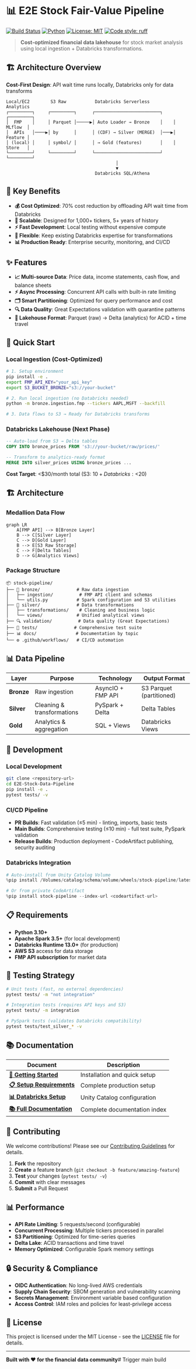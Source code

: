 # 📊 E2E Stock Fair-Value Pipeline

[![Build Status](../../actions/workflows/pr-build.yml/badge.svg)](../../actions/workflows/pr-build.yml)
[![Python](https://img.shields.io/badge/python-3.10+-blue.svg)](https://www.python.org/downloads/)
[![License: MIT](https://img.shields.io/badge/License-MIT-yellow.svg)](LICENSE)
[![Code style: ruff](https://img.shields.io/endpoint?url=https://raw.githubusercontent.com/astral-sh/ruff/main/assets/badge/v2.json)](https://github.com/astral-sh/ruff)

> **Cost-optimized financial data lakehouse** for stock market analysis using local ingestion + Databricks transformations.

## 🏗️ **Architecture Overview**

**Cost-First Design**: API wait time runs locally, Databricks only for data transforms

```
Local/EC2        S3 Raw           Databricks Serverless         Analytics
┌─────────┐     ┌─────────┐      ┌─────────────────────────┐    ┌─────────┐
│  FMP    │     │ Parquet │─────▶│ Auto Loader → Bronze    │    │ MLflow  │
│  APIs   │────▶│ by      │      │ (CDF) → Silver (MERGE)  │───▶│ Feature │
│ (local) │     │ symbol/ │      │ → Gold (features)       │    │ Store   │
└─────────┘     └─────────┘      └─────────────────────────┘    └─────────┘
                                          │
                                          ▼
                                  Databricks SQL/Athena
```

## 🎯 **Key Benefits**

- **💰 Cost Optimized**: 70% cost reduction by offloading API wait time from Databricks
- **🚀 Scalable**: Designed for 1,000+ tickers, 5+ years of history
- **⚡ Fast Development**: Local testing without expensive compute
- **🔄 Flexible**: Keep existing Databricks expertise for transformations
- **📊 Production Ready**: Enterprise security, monitoring, and CI/CD

## ✨ **Features**

- **📈 Multi-source Data**: Price data, income statements, cash flow, and balance sheets
- **⚡ Async Processing**: Concurrent API calls with built-in rate limiting  
- **🗂️ Smart Partitioning**: Optimized for query performance and cost
- **🔍 Data Quality**: Great Expectations validation with quarantine patterns
- **🏦 Lakehouse Format**: Parquet (raw) → Delta (analytics) for ACID + time travel

## 🚀 **Quick Start**

### Local Ingestion (Cost-Optimized)
```bash
# 1. Setup environment
pip install -e .
export FMP_API_KEY="your_api_key"
export S3_BUCKET_BRONZE="s3://your-bucket"

# 2. Run local ingestion (no Databricks needed)
python -m bronze.ingestion.fmp --tickers AAPL,MSFT --backfill

# 3. Data flows to S3 → Ready for Databricks transforms
```

### Databricks Lakehouse (Next Phase)
```sql
-- Auto-load from S3 → Delta tables
COPY INTO bronze_prices FROM 's3://your-bucket/raw/prices/'

-- Transform to analytics-ready format  
MERGE INTO silver_prices USING bronze_prices ...
```

**Cost Target**: <$30/month total (S3: $10 + Databricks: <$20)

## 🏗️ **Architecture**

### **Medallion Data Flow**
```mermaid
graph LR
    A[FMP API] --> B[Bronze Layer]
    B --> C[Silver Layer] 
    C --> D[Gold Layer]
    B --> E[S3 Raw Storage]
    C --> F[Delta Tables]
    D --> G[Analytics Views]
```

### **Package Structure**
```
📦 stock-pipeline/
├── 🥉 bronze/              # Raw data ingestion
│   ├── ingestion/          # FMP API client and schemas  
│   └── utils.py           # Spark configuration and S3 utilities
├── 🥈 silver/              # Data transformations
│   ├── transformations/    # Cleaning and business logic
│   └── views/             # Unified analytical views
├── 🔍 validation/          # Data quality (Great Expectations)
├── 🧪 tests/              # Comprehensive test suite
├── 📊 docs/               # Documentation by topic
└── ⚙️ .github/workflows/   # CI/CD automation
```

## 📊 **Data Pipeline**

| Layer | Purpose | Technology | Output Format |
|-------|---------|------------|---------------|
| **Bronze** | Raw ingestion | AsyncIO + FMP API | S3 Parquet (partitioned) |
| **Silver** | Cleaning & transformations | PySpark + Delta | Delta Tables |
| **Gold** | Analytics & aggregation | SQL + Views | Databricks Views |

## 🔧 **Development**

### **Local Development**
```bash
git clone <repository-url>
cd E2E-Stock-Data-Pipeline
pip install -e .
pytest tests/ -v
```

### **CI/CD Pipeline**
- **PR Builds**: Fast validation (≤5 min) - linting, imports, basic tests
- **Main Builds**: Comprehensive testing (≤10 min) - full test suite, PySpark validation  
- **Release Builds**: Production deployment - CodeArtifact publishing, security auditing

### **Databricks Integration**
```python
# Auto-install from Unity Catalog Volume
%pip install /Volumes/catalog/schema/volume/wheels/stock-pipeline/latest/

# Or from private CodeArtifact
%pip install stock-pipeline --index-url <codeartifact-url>
```

## 📋 **Requirements**

- **Python 3.10+**
- **Apache Spark 3.5+** (for local development)  
- **Databricks Runtime 13.0+** (for production)
- **AWS S3** access for data storage
- **FMP API subscription** for market data

## 🧪 **Testing Strategy**

```bash
# Unit tests (fast, no external dependencies)
pytest tests/ -m "not integration"

# Integration tests (requires API keys and S3)  
pytest tests/ -m integration

# PySpark tests (validates Databricks compatibility)
pytest tests/test_silver_* -v
```

## 📚 **Documentation**

| Document | Description |
|----------|-------------|
| **[🚀 Getting Started](GETTING_STARTED.md)** | Installation and quick setup |
| **[📋 Setup Requirements](SETUP_REQUIREMENTS.md)** | Complete production setup |
| **[📊 Databricks Setup](databricks/DATABRICKS_SETUP.md)** | Unity Catalog configuration |
| **[📚 Full Documentation](docs/README.md)** | Complete documentation index |

## 🤝 **Contributing**

We welcome contributions! Please see our [Contributing Guidelines](CONTRIBUTING.md) for details.

1. **Fork** the repository
2. **Create** a feature branch (`git checkout -b feature/amazing-feature`)
3. **Test** your changes (`pytest tests/ -v`)
4. **Commit** with clear messages
5. **Submit** a Pull Request

## 📊 **Performance**

- **API Rate Limiting**: 5 requests/second (configurable)
- **Concurrent Processing**: Multiple tickers processed in parallel
- **S3 Partitioning**: Optimized for time-series queries
- **Delta Lake**: ACID transactions and time travel
- **Memory Optimized**: Configurable Spark memory settings

## 🔒 **Security & Compliance**

- **OIDC Authentication**: No long-lived AWS credentials
- **Supply Chain Security**: SBOM generation and vulnerability scanning
- **Secrets Management**: Environment variable based configuration
- **Access Control**: IAM roles and policies for least-privilege access

## 📄 **License**

This project is licensed under the MIT License - see the [LICENSE](LICENSE) file for details.

---

**Built with ❤️ for the financial data community**# Trigger main build

